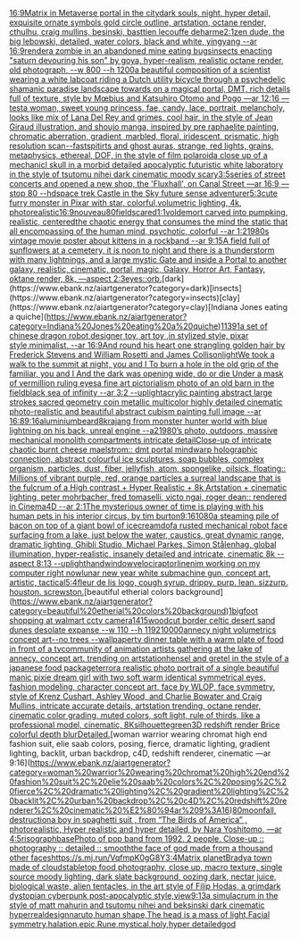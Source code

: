 [16:9](https://www.ebank.nz/aiartgenerator?category=16%3A9)[Matrix in Metaverse portal in the city](https://www.ebank.nz/aiartgenerator?category=Matrix%20in%20Metaverse%20portal%20in%20the%20city)[dark souls, night, hyper detail, exquisite ornate symbols gold circle outline, artstation, octane render, cthulhu, craig mullins, besinski, basttien lecouffe deharme](https://www.ebank.nz/aiartgenerator?category=dark%20souls%2C%20night%2C%20hyper%20detail%2C%20exquisite%20ornate%20symbols%20gold%20circle%20outline%2C%20artstation%2C%20octane%20render%2C%20cthulhu%2C%20craig%20mullins%2C%20besinski%2C%20basttien%20lecouffe%20deharme)[2:1](https://www.ebank.nz/aiartgenerator?category=2%3A1)[zen dude, the big lebowski, detailed, water colors, black and white, yingyang --ar 16:9](https://www.ebank.nz/aiartgenerator?category=zen%20dude%2C%20the%20big%20lebowski%2C%20detailed%2C%20water%20colors%2C%20black%20and%20white%2C%20yingyang%20--ar%2016%3A9)[render](https://www.ebank.nz/aiartgenerator?category=render)[a zombie in an abandoned mine eating bugs](https://www.ebank.nz/aiartgenerator?category=a%20zombie%20in%20an%20abandoned%20mine%20eating%20bugs)[insects enacting "saturn devouring his son" by goya, hyper-realism, realistic octane render, old photograph, --w 800 --h 1200](https://www.ebank.nz/aiartgenerator?category=insects%20enacting%20%22saturn%20devouring%20his%20son%22%20by%20goya%2C%20hyper-realism%2C%20realistic%20octane%20render%2C%20old%20photograph%2C%20--w%20800%20--h%201200)[a beautiful composition of a scientist wearing a white labcoat riding a Dutch utility bicycle through a psychedelic shamanic paradise landscape towards on a magical portal, DMT,  rich details full of texture, style by Mœbius and Katsuhiro Otomo and Pogo —ar 12:16 —test](https://www.ebank.nz/aiartgenerator?category=a%20beautiful%20composition%20of%20a%20scientist%20wearing%20a%20white%20labcoat%20riding%20a%20Dutch%20utility%20bicycle%20through%20a%20psychedelic%20shamanic%20paradise%20landscape%20towards%20on%20a%20magical%20portal%2C%20DMT%2C%20%20rich%20details%20full%20of%20texture%2C%20style%20by%20M%C5%93bius%20and%20Katsuhiro%20Otomo%20and%20Pogo%20%E2%80%94ar%2012%3A16%20%E2%80%94test)[a woman, sweet young princess, fae, candy, lace, portrait, melancholy, looks like mix of Lana Del Rey and grimes, cool hair, in the style of Jean Giraud illustration, and shoujo manga, inspired by pre raphaelite painting, chromatic aberration, gradient, marbled, floral, iridescent, prismatic, high resolution scan](https://www.ebank.nz/aiartgenerator?category=a%20woman%2C%20sweet%20young%20princess%2C%20fae%2C%20candy%2C%20lace%2C%20portrait%2C%20melancholy%2C%20looks%20like%20mix%20of%20Lana%20Del%20Rey%20and%20grimes%2C%20cool%20hair%2C%20in%20the%20style%20of%20Jean%20Giraud%20illustration%2C%20and%20shoujo%20manga%2C%20inspired%20by%20pre%20raphaelite%20painting%2C%20chromatic%20aberration%2C%20gradient%2C%20marbled%2C%20floral%2C%20iridescent%2C%20prismatic%2C%20high%20resolution%20scan)[--fast](https://www.ebank.nz/aiartgenerator?category=--fast)[spitirts and ghost auras, strange, red lights, grains, metaphysics, ethereal, DOF,  in the style of film polaroid](https://www.ebank.nz/aiartgenerator?category=spitirts%20and%20ghost%20auras%2C%20strange%2C%20red%20lights%2C%20grains%2C%20metaphysics%2C%20ethereal%2C%20DOF%2C%20%20in%20the%20style%20of%20film%20polaroid)[a close up of a mechanicl skull in a morbid detailed apocalyptic futuristic white laboratory in the style of tsutomu nihei dark cinematic moody scary](https://www.ebank.nz/aiartgenerator?category=a%20close%20up%20of%20a%20mechanicl%20skull%20in%20a%20morbid%20detailed%20apocalyptic%20futuristic%20white%20laboratory%20in%20the%20style%20of%20tsutomu%20nihei%20dark%20cinematic%20moody%20scary)[3:5](https://www.ebank.nz/aiartgenerator?category=3%3A5)[series of street concerts and opened a new shop, the 'Fluxhall', on Canal Street —ar 16:9 —stop 80 --hd](https://www.ebank.nz/aiartgenerator?category=series%20of%20street%20concerts%20and%20opened%20a%20new%20shop%2C%20the%20%27Fluxhall%27%2C%20on%20Canal%20Street%20%E2%80%94ar%2016%3A9%20%E2%80%94stop%2080%20--hd)[space trek Castle in the Sky future sense adventurer](https://www.ebank.nz/aiartgenerator?category=space%20trek%20Castle%20in%20the%20Sky%20future%20sense%20adventurer)[5:3](https://www.ebank.nz/aiartgenerator?category=5%3A3)[cute furry monster in Pixar with star, colorful,volumetric lighting, 4k, photorealistic](https://www.ebank.nz/aiartgenerator?category=cute%20furry%20monster%20in%20Pixar%20with%20star%2C%20colorful%2Cvolumetric%20lighting%2C%204k%2C%20photorealistic)[16:9](https://www.ebank.nz/aiartgenerator?category=16%3A9)[nouveau](https://www.ebank.nz/aiartgenerator?category=nouveau)[80](https://www.ebank.nz/aiartgenerator?category=80)[field](https://www.ebank.nz/aiartgenerator?category=field)[scared](https://www.ebank.nz/aiartgenerator?category=scared)[1:1](https://www.ebank.nz/aiartgenerator?category=1%3A1)[voldemort carved into pumpking, realistic, centered](https://www.ebank.nz/aiartgenerator?category=voldemort%20carved%20into%20pumpking%2C%20realistic%2C%20centered)[the chaotic energy that consumes the mind the static that all encompassing of the human mind, psychotic, colorful --ar 1:2](https://www.ebank.nz/aiartgenerator?category=the%20chaotic%20energy%20that%20consumes%20the%20mind%20the%20static%20that%20all%20encompassing%20of%20the%20human%20mind%2C%20psychotic%2C%20colorful%20--ar%201%3A2)[1980s vintage movie poster about kittens in a rockband --ar 9:15](https://www.ebank.nz/aiartgenerator?category=1980s%20vintage%20movie%20poster%20about%20kittens%20in%20a%20rockband%20--ar%209%3A15)[A field full of sunflowers at a cemetery, it is noon to night and there is a thunderstorm with many lightnings, and a large mystic Gate and  inside a Portal  to another galaxy, realistic, cinematic, portal, magic, Galaxy, Horror Art, Fantasy, oktane render, 8k, —aspect 2:3](https://www.ebank.nz/aiartgenerator?category=A%20field%20full%20of%20sunflowers%20at%20a%20cemetery%2C%20it%20is%20noon%20to%20night%20and%20there%20is%20a%20thunderstorm%20with%20many%20lightnings%2C%20and%20a%20large%20mystic%20Gate%20and%20%20inside%20a%20Portal%20%20to%20another%20galaxy%2C%20realistic%2C%20cinematic%2C%20portal%2C%20magic%2C%20Galaxy%2C%20Horror%20Art%2C%20Fantasy%2C%20oktane%20render%2C%208k%2C%20%E2%80%94aspect%202%3A3)[eyes::](https://www.ebank.nz/aiartgenerator?category=eyes%3A%3A)[orb.](https://www.ebank.nz/aiartgenerator?category=orb.)[dark](https://www.ebank.nz/aiartgenerator?category=dark)[insects](https://www.ebank.nz/aiartgenerator?category=insects)[clay](https://www.ebank.nz/aiartgenerator?category=clay)[Indiana Jones eating a quiche](https://www.ebank.nz/aiartgenerator?category=Indiana%20Jones%20eating%20a%20quiche)[1](https://www.ebank.nz/aiartgenerator?category=1)[1391](https://www.ebank.nz/aiartgenerator?category=1391)[a set of chinese dragon robot,designer toy, art toy ,in stylized style, pixar style,minimalist, --ar 16:9](https://www.ebank.nz/aiartgenerator?category=a%20set%20of%20chinese%20dragon%20robot%2Cdesigner%20toy%2C%20art%20toy%20%2Cin%20stylized%20style%2C%20pixar%20style%2Cminimalist%2C%20--ar%2016%3A9)[And round his heart one strangling golden hair by Frederick Stevens and William Rosetti and James Collison](https://www.ebank.nz/aiartgenerator?category=And%20round%20his%20heart%20one%20strangling%20golden%20hair%20by%20Frederick%20Stevens%20and%20William%20Rosetti%20and%20James%20Collison)[light](https://www.ebank.nz/aiartgenerator?category=light)[We took a walk to the summit at night, you and I To burn a hole in the old grip of the familiar, you and I And the dark was opening wide, do or die Under a mask of vermillion ruling eyes](https://www.ebank.nz/aiartgenerator?category=We%20took%20a%20walk%20to%20the%20summit%20at%20night%2C%20you%20and%20I%20To%20burn%20a%20hole%20in%20the%20old%20grip%20of%20the%20familiar%2C%20you%20and%20I%20And%20the%20dark%20was%20opening%20wide%2C%20do%20or%20die%20Under%20a%20mask%20of%20vermillion%20ruling%20eyes)[a fine art pictorialism photo of an old barn in the field](https://www.ebank.nz/aiartgenerator?category=a%20fine%20art%20pictorialism%20photo%20of%20an%20old%20barn%20in%20the%20field)[black sea of infinity --ar 3:2 --uplight](https://www.ebank.nz/aiartgenerator?category=black%20sea%20of%20infinity%20--ar%203%3A2%20--uplight)[acrylic painting abstract large strokes sacred geometry coin metallic multicolor highly detailed cinematic photo-realistic and beautiful abstract cubism painting full image --ar 16:8](https://www.ebank.nz/aiartgenerator?category=acrylic%20painting%20abstract%20large%20strokes%20sacred%20geometry%20coin%20metallic%20multicolor%20highly%20detailed%20cinematic%20photo-realistic%20and%20beautiful%20abstract%20cubism%20painting%20full%20image%20--ar%2016%3A8)[9:16](https://www.ebank.nz/aiartgenerator?category=9%3A16)[aluminium](https://www.ebank.nz/aiartgenerator?category=aluminium)[beard](https://www.ebank.nz/aiartgenerator?category=beard)[8k](https://www.ebank.nz/aiartgenerator?category=8k)[rajang from monster hunter world with blue lightning on his back, unreal engine --a2](https://www.ebank.nz/aiartgenerator?category=rajang%20from%20monster%20hunter%20world%20with%20blue%20lightning%20on%20his%20back%2C%20unreal%20engine%20--a2)[1980’s photo, outdoors, massive mechanical monolith compartments intricate detail](https://www.ebank.nz/aiartgenerator?category=1980%E2%80%99s%20photo%2C%20outdoors%2C%20massive%20mechanical%20monolith%20compartments%20intricate%20detail)[Close-up of intricate chaotic burnt cheese maelstrom:: dmt portal mindwarp holographic connection, abstract colourful ice sculptures, soap bubbles, complex organism, particles, dust, fiber, jellyfish, atom, spongelike, oilsick, floating:: Millions of vibrant purple, red, orange particles a surreal landscape that is the fulcrum of a High contrast + Hyper Realistic + 8k Artstation + cinematic lighting, peter mohrbacher, fred tomaselli, victo ngai, roger dean:: rendered in Cinema4D --ar 2:1](https://www.ebank.nz/aiartgenerator?category=Close-up%20of%20intricate%20chaotic%20burnt%20cheese%20maelstrom%3A%3A%20dmt%20portal%20mindwarp%20holographic%20connection%2C%20abstract%20colourful%20ice%20sculptures%2C%20soap%20bubbles%2C%20complex%20organism%2C%20particles%2C%20dust%2C%20fiber%2C%20jellyfish%2C%20atom%2C%20spongelike%2C%20oilsick%2C%20floating%3A%3A%20Millions%20of%20vibrant%20purple%2C%20red%2C%20orange%20particles%20a%20surreal%20landscape%20that%20is%20the%20fulcrum%20of%20a%20High%20contrast%20%2B%20Hyper%20Realistic%20%2B%208k%20Artstation%20%2B%20cinematic%20lighting%2C%20peter%20mohrbacher%2C%20fred%20tomaselli%2C%20victo%20ngai%2C%20roger%20dean%3A%3A%20rendered%20in%20Cinema4D%20--ar%202%3A1)[The mysterious owner of time is playing with his human pets in his interior circus, by tim burton](https://www.ebank.nz/aiartgenerator?category=The%20mysterious%20owner%20of%20time%20is%20playing%20with%20his%20human%20pets%20in%20his%20interior%20circus%2C%20by%20tim%20burton)[9:16](https://www.ebank.nz/aiartgenerator?category=9%3A16)[1080](https://www.ebank.nz/aiartgenerator?category=1080)[a steaming pile of bacon on top of a giant bowl of icecream](https://www.ebank.nz/aiartgenerator?category=a%20steaming%20pile%20of%20bacon%20on%20top%20of%20a%20giant%20bowl%20of%20icecream)[dof](https://www.ebank.nz/aiartgenerator?category=dof)[a rusted mechanical robot face surfacing from a lake, just below the water, caustics, great dynamic range, dramatic lighting, Ghibli Studio, Michael Parkes, Simon Stålenhag, global illumination, hyper-realistic, insanely detailed and intricate, cinematic 8k --aspect 8:13 --uplight](https://www.ebank.nz/aiartgenerator?category=a%20rusted%20mechanical%20robot%20face%20surfacing%20from%20a%20lake%2C%20just%20below%20the%20water%2C%20caustics%2C%20great%20dynamic%20range%2C%20dramatic%20lighting%2C%20Ghibli%20Studio%2C%20Michael%20Parkes%2C%20Simon%20St%C3%A5lenhag%2C%20global%20illumination%2C%20hyper-realistic%2C%20insanely%20detailed%20and%20intricate%2C%20cinematic%208k%20--aspect%208%3A13%20--uplight)[hand](https://www.ebank.nz/aiartgenerator?category=hand)[window](https://www.ebank.nz/aiartgenerator?category=window)[velociraptor](https://www.ebank.nz/aiartgenerator?category=velociraptor)[linen](https://www.ebank.nz/aiartgenerator?category=linen)[im working on my computer right now](https://www.ebank.nz/aiartgenerator?category=im%20working%20on%20my%20computer%20right%20now)[lunar new year white submachine gun, concept art, artistic, tactical](https://www.ebank.nz/aiartgenerator?category=lunar%20new%20year%20white%20submachine%20gun%2C%20concept%20art%2C%20artistic%2C%20tactical)[5:4](https://www.ebank.nz/aiartgenerator?category=5%3A4)[fleur de lis logo, cough syrup. drippy. purp. lean. sizzurp. houston. screwston.](https://www.ebank.nz/aiartgenerator?category=fleur%20de%20lis%20logo%2C%20cough%20syrup.%20drippy.%20purp.%20lean.%20sizzurp.%20houston.%20screwston.)[beautiful etherial colors background](https://www.ebank.nz/aiartgenerator?category=beautiful%20etherial%20colors%20background)[1](https://www.ebank.nz/aiartgenerator?category=1)[bigfoot shopping at walmart cctv camera](https://www.ebank.nz/aiartgenerator?category=bigfoot%20shopping%20at%20walmart%20cctv%20camera)[1415](https://www.ebank.nz/aiartgenerator?category=1415)[woodcut border celtic desert sand dunes desolate expanse --w 110 --h 1192](https://www.ebank.nz/aiartgenerator?category=woodcut%20border%20celtic%20desert%20sand%20dunes%20desolate%20expanse%20--w%20110%20--h%201192)[10000](https://www.ebank.nz/aiartgenerator?category=10000)[annecy night volumetrics concept art--no trees --wallpaper](https://www.ebank.nz/aiartgenerator?category=annecy%20night%20volumetrics%20concept%20art--no%20trees%20--wallpaper)[tv dinner table with a warm plate of food in front of a tv](https://www.ebank.nz/aiartgenerator?category=tv%20dinner%20table%20with%20a%20warm%20plate%20of%20food%20in%20front%20of%20a%20tv)[community of animation artists gathering at the lake of annecy. concept art. trending on artstation](https://www.ebank.nz/aiartgenerator?category=community%20of%20animation%20artists%20gathering%20at%20the%20lake%20of%20annecy.%20concept%20art.%20trending%20on%20artstation)[hensel and gretel in the style of a japanese food package](https://www.ebank.nz/aiartgenerator?category=hensel%20and%20gretel%20in%20the%20style%20of%20a%20japanese%20food%20package)[terror](https://www.ebank.nz/aiartgenerator?category=terror)[a realistic photo portrait of a single beautiful manic pixie dream girl with two soft warm identical symmetrical eyes, fashion modeling, character concept art, face by WLOP, face symmetry, style of Krenz Cushart, Ashley Wood, and Charlie Bowater and Craig Mullins, intricate accurate details, artstation trending, octane render, cinematic color grading, muted colors, soft light, rule of thirds, like a professional model, cinematic, 8K](https://www.ebank.nz/aiartgenerator?category=a%20realistic%20photo%20portrait%20of%20a%20single%20beautiful%20manic%20pixie%20dream%20girl%20with%20two%20soft%20warm%20identical%20symmetrical%20eyes%2C%20fashion%20modeling%2C%20character%20concept%20art%2C%20face%20by%20WLOP%2C%20face%20symmetry%2C%20style%20of%20Krenz%20Cushart%2C%20Ashley%20Wood%2C%20and%20Charlie%20Bowater%20and%20Craig%20Mullins%2C%20intricate%20accurate%20details%2C%20artstation%20trending%2C%20octane%20render%2C%20cinematic%20color%20grading%2C%20muted%20colors%2C%20soft%20light%2C%20rule%20of%20thirds%2C%20like%20a%20professional%20model%2C%20cinematic%2C%208K)[silhouette](https://www.ebank.nz/aiartgenerator?category=silhouette)[green](https://www.ebank.nz/aiartgenerator?category=green)[3D redshift render Brice colorful depth blur](https://www.ebank.nz/aiartgenerator?category=3D%20redshift%20render%20Brice%20colorful%20depth%20blur)[Detailed.](https://www.ebank.nz/aiartgenerator?category=Detailed.)[woman warrior wearing chromat high end fashion suit, elie saab colors, posing, fierce, dramatic lighting, gradient lighting, backlit, urban backdrop, c4D, redshift renderer, cinematic —ar 9:16](https://www.ebank.nz/aiartgenerator?category=woman%20warrior%20wearing%20chromat%20high%20end%20fashion%20suit%2C%20elie%20saab%20colors%2C%20posing%2C%20fierce%2C%20dramatic%20lighting%2C%20gradient%20lighting%2C%20backlit%2C%20urban%20backdrop%2C%20c4D%2C%20redshift%20renderer%2C%20cinematic%20%E2%80%94ar%209%3A16)[80](https://www.ebank.nz/aiartgenerator?category=80)[moonfall, destruction](https://www.ebank.nz/aiartgenerator?category=moonfall%2C%20destruction)[a boy in spaghetti  suit , from “The Birds of America” , photorealistic, Hyper realistic and hyper detailed, by  Nara Yoshitomo, —ar 4:5](https://www.ebank.nz/aiartgenerator?category=a%20boy%20in%20spaghetti%20%20suit%20%2C%20from%20%E2%80%9CThe%20Birds%20of%20America%E2%80%9D%20%2C%20photorealistic%2C%20Hyper%20realistic%20and%20hyper%20detailed%2C%20by%20%20Nara%20Yoshitomo%2C%20%E2%80%94ar%204%3A5)[risograph](https://www.ebank.nz/aiartgenerator?category=risograph)[base](https://www.ebank.nz/aiartgenerator?category=base)[Photo of pop band from 1992. 2 people. Close-up :: photography :: detailed :: smooth](https://www.ebank.nz/aiartgenerator?category=Photo%20of%20pop%20band%20from%201992.%202%20people.%20Close-up%20%3A%3A%20photography%20%3A%3A%20detailed%20%3A%3A%20smooth)[the face of god made from a thousand other faces](https://www.ebank.nz/aiartgenerator?category=the%20face%20of%20god%20made%20from%20a%20thousand%20other%20faces)[<https://s.mj.run/VqfmpK0gG8Y>](https://www.ebank.nz/aiartgenerator?category=%3Chttps%3A//s.mj.run/VqfmpK0gG8Y%3E)[3:4](https://www.ebank.nz/aiartgenerator?category=3%3A4)[Matrix planet](https://www.ebank.nz/aiartgenerator?category=Matrix%20planet)[Brady](https://www.ebank.nz/aiartgenerator?category=Brady)[a town made of clouds](https://www.ebank.nz/aiartgenerator?category=a%20town%20made%20of%20clouds)[tabletop food photography, close up, macro texture, single source moody lighting, dark slate background, oozing dark, nectar juice, biological waste, alien tentacles, in the art style of Filip Hodas, a grimdark dystopian cyberpunk post-apocalyptic style,](https://www.ebank.nz/aiartgenerator?category=tabletop%20food%20photography%2C%20close%20up%2C%20macro%20texture%2C%20single%20source%20moody%20lighting%2C%20dark%20slate%20background%2C%20oozing%20dark%2C%20nectar%20juice%2C%20biological%20waste%2C%20alien%20tentacles%2C%20in%20the%20art%20style%20of%20Filip%20Hodas%2C%20a%20grimdark%20dystopian%20cyberpunk%20post-apocalyptic%20style%2C)[view](https://www.ebank.nz/aiartgenerator?category=view)[9:13](https://www.ebank.nz/aiartgenerator?category=9%3A13)[a simulacrum in the style of matt mahurin and tsutomu nihei and beksinski dark cinematic hyperreal](https://www.ebank.nz/aiartgenerator?category=a%20simulacrum%20in%20the%20style%20of%20matt%20mahurin%20and%20tsutomu%20nihei%20and%20beksinski%20dark%20cinematic%20hyperreal)[design](https://www.ebank.nz/aiartgenerator?category=design)[naruto,human shape,The head is a mass of light,Facial symmetry,halation,epic,Rune,mystical,holy,hyper detailed](https://www.ebank.nz/aiartgenerator?category=naruto%2Chuman%20shape%2CThe%20head%20is%20a%20mass%20of%20light%2CFacial%20symmetry%2Chalation%2Cepic%2CRune%2Cmystical%2Choly%2Chyper%20detailed)[god](https://www.ebank.nz/aiartgenerator?category=god)